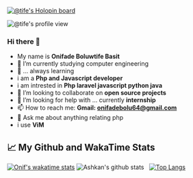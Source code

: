 [![@tife's Holopin board](https://holopin.io/api/user/board?user=tife)](https://holopin.io/@tife)

![@tife's profile view](https://komarev.com/ghpvc/?username=onifs10&label=Profile%20views&color=0e75b6&style=flat")

### Hi there 👋
- My name is **Onifade Boluwtife Basit** 
- 📖 I’m currently studying computer engineering 
- 🌱 ... always learning
- i am a **Php and Javascript developer**
- i am intrested in **Php laravel javascript python java**
- 👯 I’m looking to collaborate on **open source projects**
- 🤔 I’m looking for help with ... currently **internship**
- 📫 How to reach me: **Gmail: onifadebolu64@gmail.com**
- 💬 Ask me about anything relating php 
- i use **ViM** 
&nbsp;

## :chart_with_upwards_trend:   My Github and WakaTime Stats
[![Onif's wakatime stats](https://github-readme-stats.vercel.app/api/wakatime?username=onifs10&border_radius=10)](#)
![Ashkan's github stats](https://github-readme-stats.vercel.app/api?username=onifs10&show_icons=true&theme=default&border_radius=10)
&nbsp;
[![Top Langs](https://github-readme-stats.vercel.app/api/top-langs/?username=onifs10&layout=compact&border_radius=10)](https://github.com/onifs10/onifs10)



<!--
**onifs10/onifs10** is a ✨ _special_ ✨ repository because its `README.md` (this file) appears on your GitHub profile.

Here are some ideas to get you started:

- 🔭 I’m currently working on ...
- 🌱 I’m currently learning ...
- 👯 I’m looking to collaborate on ...
- 🤔 I’m looking for help with ...
- 💬 Ask me about ...
- 📫 How to reach me: ...
- 😄 Pronouns: ...
- ⚡ Fun fact: ...
-->
